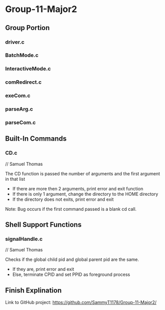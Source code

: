 # Group-11-Major2

## Group Portion ## 

### driver.c ###

### BatchMode.c ###

### InteractiveMode.c ###

### comRedirect.c ###

### exeCom.c ###

### parseArg.c ###

### parseCom.c ###

## Built-In Commands ##

### CD.c ###
// Samuel Thomas

The CD function is passed the number of arguments and the first argument in that list
- If there are more then 2 arguments, print error and exit function
- If there is only 1 argument, change the directory to the HOME directory
- If the directory does not exits, print error and exit

Note: Bug occurs if the first command passed is a blank cd call. 

## Shell Support Functions ##

### signalHandle.c ###
// Samuel Thomas

Checks if the global child pid and global parent pid are the same.
- If they are, print error and exit
- Else, terminate CPID and set PPID as foreground process


## Finish Explination ##
Link to GitHub project: https://github.com/SammyT1178/Group-11-Major2/
